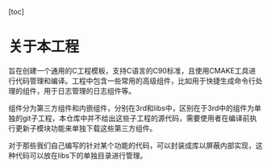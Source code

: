 [toc]

# 关于本工程

旨在创建一个通用的C工程模板，支持C语言的C90标准，且使用CMAKE工具进行代码管理和编译。工程中包含一些常用的高级组件，比如用于快捷生成命令行处理的组件，用于日志管理的日志组件等。

组件分为第三方组件和内嵌组件，分别在3rd和libs中，区别在于3rd中的组件为单独的git子工程，本仓库中并不给出这些子工程的源代码，需要使用者在编译前执行更新子模块功能来单独下载这些第三方组件。

对于那些我们自己编写的针对某个功能的代码，可以封装成库以屏蔽内部实现，这种代码可以放在libs下的单独目录进行管理。